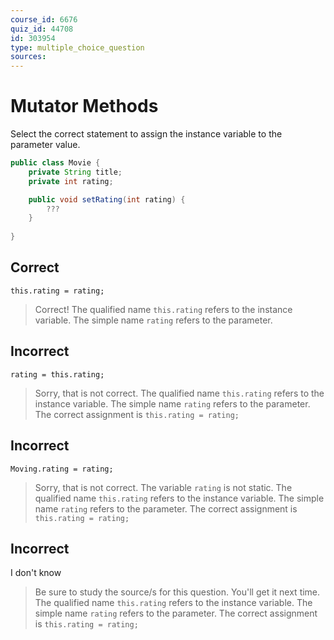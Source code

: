 ```yaml
---
course_id: 6676
quiz_id: 44708
id: 303954
type: multiple_choice_question
sources:
---
```


# Mutator Methods

Select the correct statement to assign the instance variable to the parameter value.

```java
public class Movie {
    private String title;
    private int rating;

    public void setRating(int rating) {
        ???
    }
    
}
```

## Correct

`this.rating = rating;`

> Correct! The qualified name `this.rating` refers to the instance variable.
> The simple name `rating` refers to the parameter.

## Incorrect

`rating = this.rating;`

> Sorry, that is not correct. The qualified name `this.rating` refers to the instance variable.
> The simple name `rating` refers to the parameter.
> The correct assignment is `this.rating = rating;`


## Incorrect

`Moving.rating = rating;`

> Sorry, that is not correct. The variable `rating` is not static. The qualified name `this.rating` refers to the instance variable.
> The simple name `rating` refers to the parameter.
> The correct assignment is `this.rating = rating;`


## Incorrect

I don't know

> Be sure to study the source/s for this question. You'll get it next time.
> The qualified name `this.rating` refers to the instance variable.
> The simple name `rating` refers to the parameter.
> The correct assignment is `this.rating = rating;`

